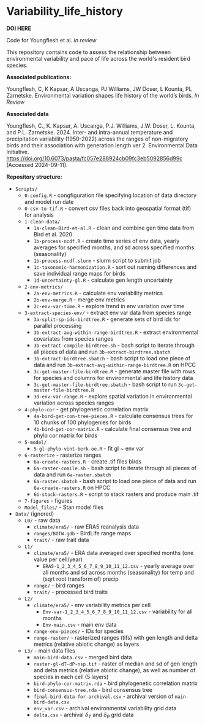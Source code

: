 # Variability_life_history

**DOI HERE**

Code for Youngflesh et al. *In review*

This repository contains code to assess the relationship between environmental variability and pace of life across the world's resident bird species.

**Associated publications:**

Youngflesh, C, K Kapsar, A Uscanga, PJ Williams, JW Doser, L Kounta, PL Zarnetske. Environmental variation shapes life history of the world’s birds. *In Review*

**Associated data**

Youngflesh, C., K. Kapsar, A. Uscanga, P.J. Williams, J.W. Doser, L. Kounta, and P.L. Zarnetske. 2024. Inter- and intra-annual temperature and precipitation variability (1950-2022) across the ranges of non-migratory birds and their association with generation length ver 2. Environmental Data Initiative. https://doi.org/10.6073/pasta/fc057e288924cb09fc3eb5092856d99c (Accessed 2024-09-11).

**Repository structure:**
* `Scripts/`
  * `0-config.R` - congfiguration file specifying location of data directory and model run date
  * `0-csv-to-tif.R` - convert csv files back into geospatial format (tif) for analysis  
  * `1-clean-data/`
    * `1a-clean-Bird-et-al.R` - clean and combine gen time data from Bird et al. 2020
    * `1b-process-ncdf.R` - create time series of env data, yearly averages for specified months, and sd across specified months (seasonality)
    * `1b-process-ncdf.slurm` - slurm script to submit job
    * `1c-taxonomic-harmonization.R` - sort out naming differences and save individual range maps for birds
    * `1d-uncertainty-gl.R` - calculate gen length uncertainty
  * `2-env-metrics/`
    * `2a-env-metrics.R` - calculate env variability metrics
    * `2b-env-merge.R` - merge env metrics
    * `2c-env-var-time.R` - explore trend in env variation over time
  * `3-extract-species-env/` - extract env var data from species range
    * `3a-split-sp-ids-birdtree.R` - generate sets of bird ids for parallel processing
    * `3b-extract-avg-within-range-birdtree.R` - extract environmental covariates from species ranges
    * `3b-extract-compile-birdtree.sh` - bash script to iterate through all pieces of data and run `3b-extract-birdtree.sbatch`
    * `3b-extract-birdtree.sbatch` - bash script to load one piece of data and run `3b-extract-avg-within-range-birdtree.R` on HPCC
    * `3c-get-master-file-birdtree.R` - generate master file with rows for species and columns for environmental and life history data
    * `3c-get-master-file-birdtree.sbatch` - bash script to run `3c-get-master-file-birdtree.R`
    * `3d-env-var-range.R` - explore spatial variation in environmental variation across species ranges
  * `4-phylo-cor` - get phylogenetic correlation matrix
    * `4a-bird-get-con-tree-pieces.R` - calculate consensus trees for 10 chunks of 100 phylogenies for birds
    * `4b-bird-get-cor-matrix.R` - calculate final consensus tree and phylo cor matrix for birds 
  * `5-model/`
    * `5-gl-phylo-vint-berk-oe.R` - fit gl ~ env var
  * `6-rasterize` - rasterize ranges
    * `6a-create-rasters.R` - create .tif files birds
    * `6a-raster-comile.sh` - bash script to iterate through all pieces of data and run `6a-raster.sbatch`
    * `6a-raster.sbatch` - bash script to load one piece of data and run `6a-create-rasters.R` on HPCC
    * `6b-stack-rasters.R` - script to stack rasters and produce main .tif
  * `7-figures` - figures
  * `Model_files/` - Stan model files
* `Data/` (ignored)
  * `L0/` - raw data
    * `climate/era5/` - raw ERA5 reanalysis data
    * `ranges/BOTW.gdb` - BirdLife range maps
    * `trait/` - raw trait data
  * `L1/`
    * `climate/era5/` - ERA data averaged over specified months (one value per cell/year)
      * `ERA5-1_2_3_4_5_6_7_8_9_10_11_12.csv` - yearly average over all months and sd across months (seasonality) for temp and (sqrt root transform of) precip
    * `range/` - bird ranges
    * `trait/` - processed bird traits
  * `L2/`
    * `climate/era5/` - env variability metrics per cell
      * `Env-var-1_2_3_4_5_6_7_8_9_10_11_12.csv` - variability for all months
      * `Env-main.csv` - main env data
    * `range-env-pieces/` - IDs for species
    * `range-raster/` - rasterized ranges (tifs) with gen length and delta metrics (relative abiotic change) as layers
  * `L3/` - main data files
    * `main-bird-data.csv` - merged bird data
    * `raster-gl-dT-dP-nsp.tif` - raster of median and sd of gen length and delta metrics (relative abiotic change), as well as number of species in each cell (5 layers)
    * `bird-phylo-cor-matrix.rda` - bird phylogenetic correlation matrix
    * `bird-consensus-tree.rda` - bird consensus tree
    * `final-bird-data-for-archival.csv` - archival version of `main-bird-data.csv`
    * `env_var.csv` - archival environmental variability grid data
    * `delta.csv` - archival $\delta_T$ and $\delta_P$ grid data 

